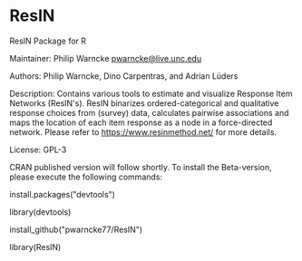 # ResIN
ResIN Package for R

Maintainer: Philip Warncke <pwarncke@live.unc.edu>

Authors: Philip Warncke, Dino Carpentras, and Adrian Lüders

Description: Contains various tools to estimate and visualize Response Item Networks (ResIN's). ResIN binarizes ordered-categorical and qualitative response choices from (survey) data, calculates pairwise associations and maps the location of each item response as a node in a force-directed network. Please refer to <https://www.resinmethod.net/> for more details.

License: GPL-3

CRAN published version will follow shortly. To install the Beta-version, please execute the following commands:

install.packages("devtools")

library(devtools)

install_github("pwarncke77/ResIN")

library(ResIN)




